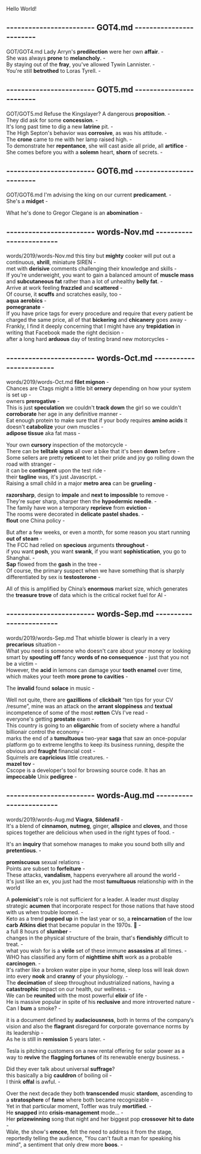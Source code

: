 Hello World!  
## ------------------------ GOT4.md ------------------------  
GOT/GOT4.md
Lady Arryn's **predilection** were her own **affair**. -   
She was always **prone** to **melancholy**. -  
By staying out of the **fray**, you've allowed Tywin Lannister. -  
You're still **betrothed** to Loras Tyrell. -   
## ------------------------ GOT5.md ------------------------  
GOT/GOT5.md
Refuse the Kingslayer? A dangerous **proposition**. -  
They did ask for some **concession**. -  
It's long past time to dig a new **latrine** pit. -  
The High Septon's behavior was **corrosive**, as was his attitude. -  
The **crone** came to me with her lamp raised high. -  
To demonstrate her **repentance**, she will cast aside all pride, all **artifice** -  
She comes before you with a **solemn** heart, **shorn** of secrets. -  

## ------------------------ GOT6.md ------------------------  
GOT/GOT6.md
I'm advising the king on our current **predicament**. -  
She's a **midget** -  


What he's done to Gregor Clegane is an **abomination** -  
## ------------------------ words-Nov.md ------------------------  
words/2019/words-Nov.md
this tiny but **mighty** cooker will put out a continuous, **shrill**, miniature SIREN -  
met with **derisive** comments challenging their knowledge and skills -  
If you're underweight, you want to gain a balanced amount of **muscle mass** and **subcutaneous fat** rather than a lot of unhealthy **belly fat**. -  
Arrive at work feeling **frazzled** and **scattered** -  
Of course, it **scuffs** and scratches easily, too -  
**aqua** **aerobics** -  
**pomegranate** -  
If you have price tags for every procedure and require that every patient be charged the same price, all of that **bickering** and **chicanery** goes away -  
Frankly, I find it deeply concerning that I might have any **trepidation** in writing that Facebook made the right decision -  
after a long hard **arduous** day of testing brand new motorcycles -  
## ------------------------ words-Oct.md ------------------------  
words/2019/words-Oct.md
**filet mignon** -  
Chances are Ctags might a little bit **ornery** depending on how your system is set up -  
owners **prerogative** -  
This is just **speculation** we couldn't **track down** the girl so we couldn't **corroborate** her age in any definitive manner -   
Eat enough protein to make sure that if your body requires **amino acids** it doesn't **catabolize** your own muscles -  
**adipose tissue** aka fat mass -  

Your own **cursory** inspection of the motorcycle -  
There can be **telltale signs** all over a bike that it's been **down** before -  
Some sellers are pretty **reticent** to let their pride and joy go rolling down the road with stranger -  
it can be **contingent** upon the test ride -  
their **tagline** was, it's just Javascript. -  
Raising a small child in a major **metro area** can be **grueling** -  

**razorsharp**, design to **impale** and **next to impossible** to remove -  
They're super sharp, sharper then the **hypodermic needle**. -  
The family have won a temporary **reprieve** from **eviction** -  
The rooms were decorated in **delicate** **pastel shades**. -  
**flout** one China policy -  

But after a few weeks, or even a month, for some reason you start running **out of steam** -  
The FCC had relied on **specious** arguments **throughout** -  
if you want **posh**, you want **swank**, if you want **sophistication**, you go to Shanghai. -   
**Sap** flowed from the **gash** in the tree -  
Of course, the primary suspect when we have something that is sharply differentiated by sex is **testosterone** -  

All of this is amplified by China’s **enormous** market size, which generates the **treasure trove** of data which is the critical rocket fuel for AI -  
## ------------------------ words-Sep.md ------------------------  
words/2019/words-Sep.md
That whistle blower is clearly in a very **precarious** situation -  
What you need is someone who doesn't care about your money or looking smart by **spouting off** fancy **words of no consequence** - just that you not be a victim -  
However, the **acid** in lemons can damage your **tooth enamel** over time, which makes your teeth **more prone to** **cavities** -  


The **invalid** found **solace** in music -  

Well not quite, there are **gazillions** of **clickbait** “ten tips for your CV /resume”, mine was an attack on the **arrant** **sloppiness** and **textual** incompetence of some of the most **rotten** CVs I've read  -   
everyone's getting **prostate** exam -  
This country is going to an **oligarchic** from of society where a handful billionair control the economy -  
marks the end of a **tumultuous** two-year **saga** that saw an once-popular platform go to extreme lengths to keep its business running, despite the obvious and **fraught** financial cost -  
Squirrels are **capricious** little creatures. -  
**mazel tov** -   
Cscope is a developer's tool for browsing source code. It has an **impeccable** Unix **pedigree** -  

## ------------------------ words-Aug.md ------------------------  
words/2019/words-Aug.md
**Viagra**, **Sildenafil** -  
It's a blend of **cinnamon**, **nutmeg**, ginger, **allspice** and **cloves**, and those spices together are delicious when used in the right types of food. -    

It's an **inquiry** that somehow manages to make you sound both silly and **pretentious**. -  

**promiscuous** sexual relations -  
Points are subset to **forfeiture** -  
These attacks, **vandalism**, happens everywhere all around the world -  
It's just like an ex, you just had the most **tumultuous** relationship with in the world   

A **polemicist**'s role is not sufficient for a leader. A leader must display strategic **acumen** that incorporate respect for those nations that have stood with us when trouble loomed. -  
Keto as a trend **popped up** in the last year or so, a **reincarnation** of the low **carb** **Atkins diet** that became popular in the 1970s. 👀 -  
a full 8 hours of **slumber** -  
changes in the physical structure of the brain, that's **fiendishly** difficult to treat. -   
what you wish for is a **virile** set of these immune **assassins** at all times. -   
WHO has classified any form of **nighttime shift** work as a probable **carcinogen**. -  
It's rather like a broken water pipe in your home, sleep loss will leak down into every **nook** and **cranny** of your physiology. -  
The **decimation** of sleep throughout industrialized nations, having a **catastrophic** impact on our health, our wellness. -  
We can be **reunited** with the most powerful **elixir** of life -  
He is massive popular in spite of his **reclusive** and more introverted nature -  
Can I **bum** a smoke? -  

it is a document defined by **audaciousness**, both in terms of the company’s vision and also the **flagrant** disregard for corporate governance norms by its leadership -  
As he is still in **remission** 5 years later. -  

Tesla is pitching customers on a new rental offering for solar power as a way to **revive** the **flagging fortunes** of its renewable energy business. -  

Did they ever talk about universal **suffrage**?   
this basically a big **cauldron** of boiling oil -  
I think **offal** is awful. -  

Over the next decade they both **transcended** music **stardom**, ascending to a **stratosphere** of **fame** where both became recognizable -   
Yet in that particular moment, Toffler was truly **mortified**. -  
He **snapped** into **crisis-management** mode... -  
Her **prizewinning** song that night and her biggest pop **crossover** **hit to date** -  
Wale, the show's **emcee**, felt the need to address it from the stage, reportedly telling the audience, "You can't fault a man for speaking his mind", a sentiment that only drew more **boos**. -  
